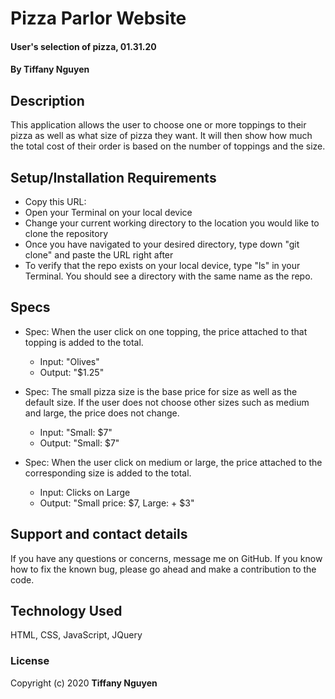 # Pizza Parlor Website
#### User's selection of pizza, 01.31.20
#### By **Tiffany Nguyen**
## Description
This application allows the user to choose one or more toppings to their pizza as well as what size of pizza they want. It will then show how much the total cost of their order is based on the number of toppings and the size.

## Setup/Installation Requirements

* Copy this URL: 
* Open your Terminal on your local device
* Change your current working directory to the location you would like to clone the repository
* Once you have navigated to your desired directory, type down "git clone" and paste the URL right after
* To verify that the repo exists on your local device, type "ls" in your Terminal. You should see a directory with the same name as the repo.

## Specs

* Spec: When the user click on one topping, the price attached to that topping is added to the total.
    * Input: "Olives"
    * Output: "$1.25"

* Spec: The small pizza size is the base price for size as well as the default size. If the user does not choose other sizes such as medium and large, the price does not change.
    * Input: "Small: $7"
    * Output: "Small: $7"

* Spec: When the user click on medium or large, the price attached to the corresponding size is added to the total.
    * Input: Clicks on Large
    * Output: "Small price: $7, Large: + $3"

## Support and contact details
If you have any questions or concerns, message me on GitHub. If you know how to fix the known bug, please go ahead and make a contribution to the code.

## Technology Used
HTML, CSS, JavaScript, JQuery

### License
Copyright (c) 2020 **Tiffany Nguyen**